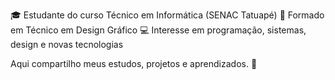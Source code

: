 🎓 Estudante do curso Técnico em Informática (SENAC Tatuapé)
🎨 Formado em Técnico em Design Gráfico
💻 Interesse em programação, sistemas, design e novas tecnologias

Aqui compartilho meus estudos, projetos e aprendizados. 🚀
